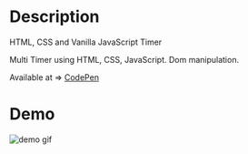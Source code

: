 # Description 

HTML, CSS and Vanilla JavaScript Timer

Multi Timer using HTML, CSS, JavaScript. Dom manipulation.

Available at => [CodePen](https://codepen.io/geritooo123/full/xxEmjGV)


# Demo

![demo gif](./example.gif)
